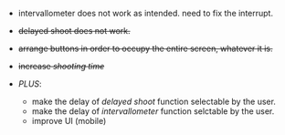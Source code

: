 * intervallometer does not work as intended. need to fix the interrupt.
* ~~delayed shoot does not work.~~
* ~~arrange buttons in order to occupy the entire screen, whatever it is.~~
* ~~increase *shooting time*~~



* *PLUS*:
	- make the delay of *delayed shoot* function selectable by the user.
	- make the delay of *intervallometer* function selctable by the user. 
	- improve UI (mobile)
	